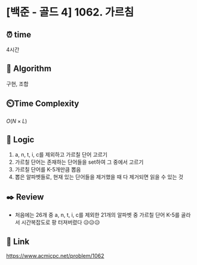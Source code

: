 # [백준 - 골드 4] 1062. 가르침
 
## ⏰  **time**
4시간

## :pushpin: **Algorithm**
구현, 조합

## ⏲️**Time Complexity**
$O(N×L)$

## :round_pushpin: **Logic**
1. a, n, t, i, c를 제외하고 가르칠 단어 고르기
2. 가르칠 단어는 존재하는 단어들을 set하여 그 중에서 고르기
3. 가르칠 단어를 K-5개만큼 뽑음
4. 뽑은 알파벳들로, 현재 있는 단어들을 제거했을 때 다 제거되면 읽을 수 있는 것

## :black_nib: **Review**
- 처음에는 26개 중 a, n, t, i, c를 제외한 21개의 알파벳 중 가르칠 단어 K-5를 골라서 시간복잡도로 팡 터져버렸다 😥😥😥

## 📡 Link
https://www.acmicpc.net/problem/1062
